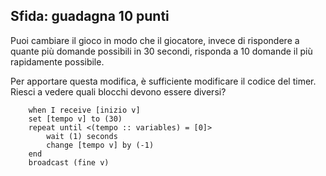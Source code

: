 ## Sfida: guadagna 10 punti

Puoi cambiare il gioco in modo che il giocatore, invece di rispondere a quante più domande possibili in 30 secondi, risponda a 10 domande il più rapidamente possibile.

Per apportare questa modifica, è sufficiente modificare il codice del timer. Riesci a vedere quali blocchi devono essere diversi?

```blocks3
    when I receive [inizio v]
    set [tempo v] to (30)
    repeat until <(tempo :: variables) = [0]>
        wait (1) seconds
        change [tempo v] by (-1)
    end
    broadcast (fine v)
```
